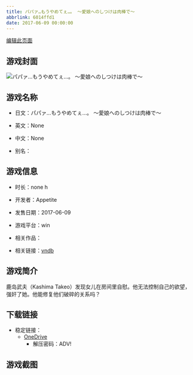 ```yaml
---
title: パパァ…もうやめてぇ…。 ～愛娘へのしつけは肉棒で～
abbrlink: 6014ffd1
date: 2017-06-09 00:00:00
---
```

[编辑此页面](https://github.com/ACG-3/ADV3-source/blob/main/source/_posts/games/%E3%83%91%E3%83%91%E3%82%A1%E2%80%A6%E3%82%82%E3%81%86%E3%82%84%E3%82%81%E3%81%A6%E3%81%87%E2%80%A6%E3%80%82%20%EF%BD%9E%E6%84%9B%E5%A8%98%E3%81%B8%E3%81%AE%E3%81%97%E3%81%A4%E3%81%91%E3%81%AF%E8%82%89%E6%A3%92%E3%81%A7%EF%BD%9E.md)

## 游戏封面

![パパァ…もうやめてぇ…。 ～愛娘へのしつけは肉棒で～](https://pan.timero.xyz/d/onedrive/img_lib_001/%E3%83%91%E3%83%91%E3%82%A1%E2%80%A6%E3%82%82%E3%81%86%E3%82%84%E3%82%81%E3%81%A6%E3%81%87%E2%80%A6%E3%80%82%20%EF%BD%9E%E6%84%9B%E5%A8%98%E3%81%B8%E3%81%AE%E3%81%97%E3%81%A4%E3%81%91%E3%81%AF%E8%82%89%E6%A3%92%E3%81%A7%EF%BD%9E_cover.avif)


## 游戏名称

- 日文：パパァ…もうやめてぇ…。 ～愛娘へのしつけは肉棒で～
- 英文：None
- 中文：None

- 别名：


## 游戏信息

- 时长：none h
- 开发者：Appetite
- 发售日期：2017-06-09
- 游戏平台：win
- 相关作品：

- 相关链接：[vndb](https://vndb.org/v21278)


## 游戏简介

鹿岛武夫（Kashima Takeo）发现女儿在房间里自慰。他无法控制自己的欲望，强奸了她。他能修复他们破碎的关系吗？


## 下载链接

- 稳定链接：
    - [OneDrive](https://pan.timero.xyz/onedrive/adv_lib_001/%E3%83%91%E3%83%91%E3%82%A1%E2%80%A6%E3%82%82%E3%81%86%E3%82%84%E3%82%81%E3%81%A6%E3%81%87%E2%80%A6%E3%80%82%20%EF%BD%9E%E6%84%9B%E5%A8%98%E3%81%B8%E3%81%AE%E3%81%97%E3%81%A4%E3%81%91%E3%81%AF%E8%82%89%E6%A3%92%E3%81%A7%EF%BD%9E)
        - 解压密码：ADV!



## 游戏截图


